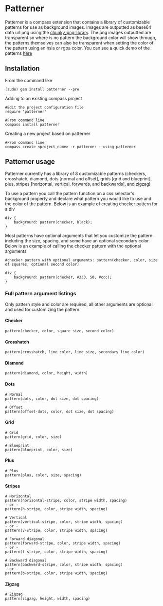 Patterner
==========

Patterner is a compass extension that contains a library of customizable patterns for use as background images. Images are outputted as base64 data url png using the [chunky_png library](https://github.com/wvanbergen/chunky_png). The png images outputted are transparent so where is no pattern the background color will show through, the patterns themselves can also be transparent when setting the color of the pattern using an hsla or rgba color. You can see a quick demo of the patterns [here](http://dl.dropbox.com/u/1274637/patterns/patterner.html)

Installation
-------------

From the command like
	
	(sudo) gem install patterner --pre

Adding to an existing compass project

	#Edit the project configuration file
	require 'patterner'
	
	#From command line
	compass install patterner

Creating a new project based on patterner

	#From command line
	compass create <project_name> -r patterner --using patterner
	

Patterner usage
---------------

Patterner currently has a library of 8 customizable patterns (checkers, crosshatch, diamond, dots [normal and offset], grids [grid and blueprint], plus, stripes [horizontal, vertical, forwards, and backwards], and zigzag)	

To use a pattern you call the pattern function on a css selector's background property and declare what pattern you would like to use and the color of the pattern. Below is an example of creating checker pattern for a div 

	div {
		background: pattern(checker, black);
	}

Most patterns have optional arguments that let you customize the pattern including the size, spacing, and some have an optional secondary color. Below is an example of calling the checker pattern with the optional arguments

	#checker pattern with optional arguments: pattern(checker, color, size of squares, optional second color)
	
	div {
		background: pattern(checker, #333, 50, #ccc);
	}

### Full pattern argument listings
Only pattern style and color are required, all other arguments are optional and used for customizing the pattern

#### Checker

	pattern(checker, color, square size, second color)	

#### Crosshatch	
	pattern(crosshatch, line color, line size, secondary line color)
	
#### Diamond
	pattern(diamond, color, height, width)

#### Dots
	# Normal
	pattern(dots, color, dot size, dot spacing)
	
	# Offset
	pattern(offset-dots, color, dot size, dot spacing)

#### Grid	
	# Grid
	pattern(grid, color, size)
	
	# Blueprint
	pattern(blueprint, color, size)
	
#### Plus
	# Plus
	pattern(plus, color, size, spacing)
	
#### Stripes
	
	# Horizontal
	pattern(horizontal-stripe, color, stripe width, spacing) 
	- or -
	pattern(h-stripe, color, stripe width, spacing)
	
	# Vertical
	pattern(vertical-stripe, color, stripe width, spacing) 
	- or -
	pattern(v-stripe, color, stripe width, spacing)
	
	# Forward diagonal
	pattern(forward-stripe, color, stripe width, spacing) 
	- or -
	pattern(f-stripe, color, stripe width, spacing)
	
	# Backward diagonal
	pattern(backward-stripe, color, stripe width, spacing) 
	- or -
	pattern(b-stripe, color, stripe width, spacing)
	
#### Zigzag	
	# Zigzag
	pattern(zigzag, height, width, spacing)
	
	
	
	



